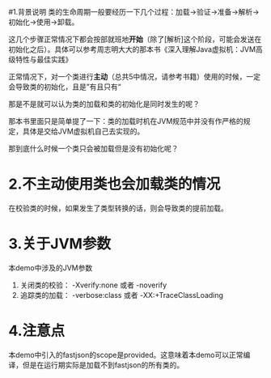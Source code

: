 #1.背景说明
   类的生命周期一般要经历一下几个过程：加载->验证->准备->解析->初始化->使用->卸载。
   
   这几个步骤正常情况下都会按部就班地**开始**（除了[解析]这个阶段，可能会发送在初始化之后）。具体可以参考周志明大大的那本书《深入理解Java虚拟机：JVM高级特性与最佳实践》
   
   正常情况下，对一个类进行**主动**（总共5中情况，请参考书籍）使用的时候，一定会导致类的初始化，且是”有且只有“

   那是不是就可以认为类的加载和类的初始化是同时发生的呢？
   
   那本书里面只是简单提了一下：类的加载时机在JVM规范中并没有作严格的规定，具体是交给JVM虚拟机自己去实现的。
   
   那到底什么时候一个类只会被加载但是没有初始化呢？
   
   
# 2.不主动使用类也会加载类的情况
   在校验类的时候，如果发生了类型转换的话，则会导致类的提前加载。
    
# 3.关于JVM参数  
本demo中涉及的JVM参数  
   1. 关闭类的校验： -Xverify:none  或者 -noverify
   2. 追踪类的加载： -verbose:class 或者 -XX:+TraceClassLoading

# 4.注意点
本demo中引入的fastjson的scope是provided。这意味着本demo可以正常编译，但是在运行期实际是加载不到fastjson的所有类的。